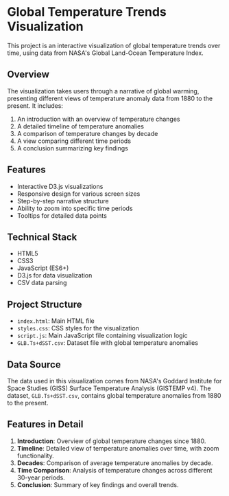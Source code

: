 # Global Temperature Trends Visualization

This project is an interactive visualization of global temperature trends over time, using data from NASA's Global Land-Ocean Temperature Index.

## Overview

The visualization takes users through a narrative of global warming, presenting different views of temperature anomaly data from 1880 to the present. It includes:

1. An introduction with an overview of temperature changes
2. A detailed timeline of temperature anomalies
3. A comparison of temperature changes by decade
4. A view comparing different time periods
5. A conclusion summarizing key findings

## Features

- Interactive D3.js visualizations
- Responsive design for various screen sizes
- Step-by-step narrative structure
- Ability to zoom into specific time periods
- Tooltips for detailed data points

## Technical Stack

- HTML5
- CSS3
- JavaScript (ES6+)
- D3.js for data visualization
- CSV data parsing

## Project Structure

- `index.html`: Main HTML file
- `styles.css`: CSS styles for the visualization
- `script.js`: Main JavaScript file containing visualization logic
- `GLB.Ts+dSST.csv`: Dataset file with global temperature anomalies

## Data Source

The data used in this visualization comes from NASA's Goddard Institute for Space Studies (GISS) Surface Temperature Analysis (GISTEMP v4). The dataset, `GLB.Ts+dSST.csv`, contains global temperature anomalies from 1880 to the present.

## Features in Detail

1. **Introduction**: Overview of global temperature changes since 1880.
2. **Timeline**: Detailed view of temperature anomalies over time, with zoom functionality.
3. **Decades**: Comparison of average temperature anomalies by decade.
4. **Time Comparison**: Analysis of temperature changes across different 30-year periods.
5. **Conclusion**: Summary of key findings and overall trends.
